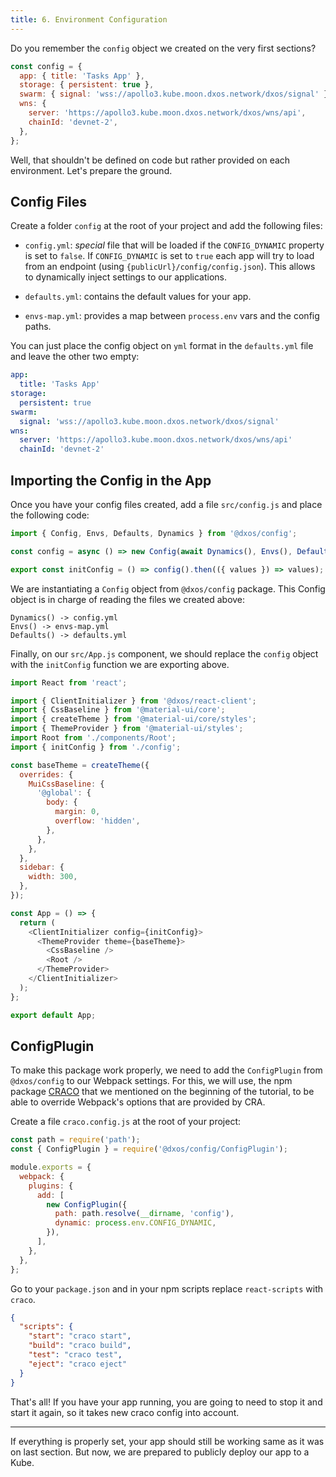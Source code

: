 ```yaml
---
title: 6. Environment Configuration
---
```


Do you remember the `config` object we created on the very first sections?

```jsx:title=src/App.js
const config = {
  app: { title: 'Tasks App' },
  storage: { persistent: true },
  swarm: { signal: 'wss://apollo3.kube.moon.dxos.network/dxos/signal' },
  wns: {
    server: 'https://apollo3.kube.moon.dxos.network/dxos/wns/api',
    chainId: 'devnet-2',
  },
};
```

Well, that shouldn't be defined on code but rather provided on each environment. Let's prepare the ground.

## Config Files

Create a folder `config` at the root of your project and add the following files:

- `config.yml`: _special_ file that will be loaded if the `CONFIG_DYNAMIC` property is set to `false`.
  If `CONFIG_DYNAMIC` is set to `true` each app will try to load from an endpoint (using `{publicUrl}/config/config.json`).
  This allows to dynamically inject settings to our applications.

- `defaults.yml`: contains the default values for your app.

- `envs-map.yml`: provides a map between `process.env` vars and the config paths.

You can just place the config object on `yml` format in the `defaults.yml` file and leave the other two empty:

```yml:title=defaults.yml
app:
  title: 'Tasks App'
storage:
  persistent: true
swarm:
  signal: 'wss://apollo3.kube.moon.dxos.network/dxos/signal'
wns:
  server: 'https://apollo3.kube.moon.dxos.network/dxos/wns/api'
  chainId: 'devnet-2'
```

## Importing the Config in the App

Once you have your config files created, add a file `src/config.js` and place the following code:

```js:title=src/config.js
import { Config, Envs, Defaults, Dynamics } from '@dxos/config';

const config = async () => new Config(await Dynamics(), Envs(), Defaults());

export const initConfig = () => config().then(({ values }) => values);
```

We are instantiating a `Config` object from `@dxos/config` package. This Config object is in charge of reading the files we created above:

```
Dynamics() -> config.yml
Envs() -> envs-map.yml
Defaults() -> defaults.yml
```

Finally, on our `src/App.js` component, we should replace the `config` object with the `initConfig` function we are exporting above.

```jsx:title=src/App.js
import React from 'react';

import { ClientInitializer } from '@dxos/react-client';
import { CssBaseline } from '@material-ui/core';
import { createTheme } from '@material-ui/core/styles';
import { ThemeProvider } from '@material-ui/styles';
import Root from './components/Root';
import { initConfig } from './config';

const baseTheme = createTheme({
  overrides: {
    MuiCssBaseline: {
      '@global': {
        body: {
          margin: 0,
          overflow: 'hidden',
        },
      },
    },
  },
  sidebar: {
    width: 300,
  },
});

const App = () => {
  return (
    <ClientInitializer config={initConfig}>
      <ThemeProvider theme={baseTheme}>
        <CssBaseline />
        <Root />
      </ThemeProvider>
    </ClientInitializer>
  );
};

export default App;
```

## ConfigPlugin

To make this package work properly, we need to add the `ConfigPlugin` from `@dxos/config` to our Webpack settings. For this, we will use, the npm package [CRACO](https://github.com/gsoft-inc/craco) that we mentioned on the beginning of the tutorial, to be able to override Webpack's options that are provided by CRA.

Create a file `craco.config.js` at the root of your project:

```jsx:title=<root>/craco.config.js
const path = require('path');
const { ConfigPlugin } = require('@dxos/config/ConfigPlugin');

module.exports = {
  webpack: {
    plugins: {
      add: [
        new ConfigPlugin({
          path: path.resolve(__dirname, 'config'),
          dynamic: process.env.CONFIG_DYNAMIC,
        }),
      ],
    },
  },
};
```

Go to your `package.json` and in your npm scripts replace `react-scripts` with `craco`.

```json
{
  "scripts": {
    "start": "craco start",
    "build": "craco build",
    "test": "craco test",
    "eject": "craco eject"
  }
}
```

That's all! If you have your app running, you are going to need to stop it and start it again, so it takes new craco config into account.

---

If everything is properly set, your app should still be working same as it was on last section. But now, we are prepared to publicly deploy our app to a Kube.
